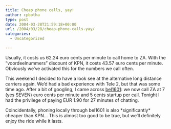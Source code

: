 ```yaml
---
title: Cheap phone calls, yay!
author: cpbotha
type: post
date: 2004-03-28T21:59:18+00:00
url: /2004/03/28/cheap-phone-calls-yay/
categories:
  - Uncategorized

---
```

Usually, it costs us 62.24 euro cents per minute to call home to ZA. With the “voordeelnummers” discount of KPN, it costs 43.57 euro cents per minute. Obviously we’ve activated this for the numbers we call often.

This weekend I decided to have a look see at the alternative long distance carriers again. We’d had a bad experience with Tele 2, but that was some time ago. After a bit of googling, I came across [bel1601][1]: we now call ZA at 7 (yes SEVEN) euro cents per minute and 5 cents startup per call. Tonight I had the privilege of paying EUR 1.90 for 27 minutes of chatting.

Coincidentally, phoning locally through bel1601 is also \*significantly\* cheaper than KPN… This is almost too good to be true, but we’ll definitely enjoy the ride while it lasts.

 [1]: http://www.bel1601.nl/

